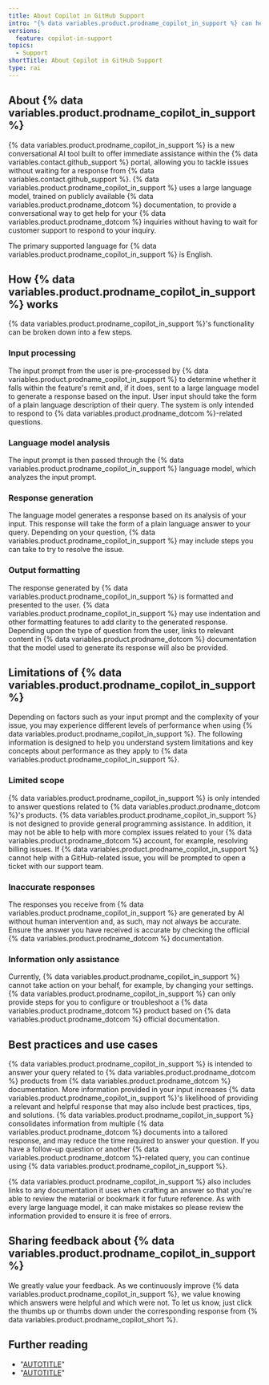 ```yaml
---
title: About Copilot in GitHub Support
intro: "{% data variables.product.prodname_copilot_in_support %} can help you by providing answers to a wide range of questions about {% data variables.product.prodname_dotcom %}'s products and features."
versions:
  feature: copilot-in-support
topics:
  - Support
shortTitle: About Copilot in GitHub Support
type: rai
---
```


## About {% data variables.product.prodname_copilot_in_support %}

{% data variables.product.prodname_copilot_in_support %} is a new conversational AI tool built to offer immediate assistance within the {% data variables.contact.github_support %} portal, allowing you to tackle issues without waiting for a response from {% data variables.contact.github_support %}. {% data variables.product.prodname_copilot_in_support %} uses a large language model, trained on publicly available {% data variables.product.prodname_dotcom %} documentation, to provide a conversational way to get help for your {% data variables.product.prodname_dotcom %} inquiries without having to wait for customer support to respond to your inquiry.

The primary supported language for {% data variables.product.prodname_copilot_in_support %} is English.

## How {% data variables.product.prodname_copilot_in_support %} works

{% data variables.product.prodname_copilot_in_support %}'s functionality can be broken down into a few steps.

### Input processing

The input prompt from the user is pre-processed by {% data variables.product.prodname_copilot_in_support %} to determine whether it falls within the feature's remit and, if it does, sent to a large language model to generate a response based on the input. User input should take the form of a plain language description of their query. The system is only intended to respond to {% data variables.product.prodname_dotcom %}-related questions.

### Language model analysis

The input prompt is then passed through the {% data variables.product.prodname_copilot_in_support %} language model, which analyzes the input prompt.

### Response generation

The language model generates a response based on its analysis of your input. This response will take the form of a plain language answer to your query. Depending on your question, {% data variables.product.prodname_copilot_in_support %} may include steps you can take to try to resolve the issue.

### Output formatting

The response generated by {% data variables.product.prodname_copilot_in_support %} is formatted and presented to the user. {% data variables.product.prodname_copilot_in_support %} may use indentation and other formatting features to add clarity to the generated response. Depending upon the type of question from the user, links to relevant content in {% data variables.product.prodname_dotcom %} documentation that the model used to generate its response will also be provided.

## Limitations of {% data variables.product.prodname_copilot_in_support %}

Depending on factors such as your input prompt and the complexity of your issue, you may experience different levels of performance when using {% data variables.product.prodname_copilot_in_support %}. The following information is designed to help you understand system limitations and key concepts about performance as they apply to {% data variables.product.prodname_copilot_in_support %}.

### Limited scope

{% data variables.product.prodname_copilot_in_support %} is only intended to answer questions related to {% data variables.product.prodname_dotcom %}'s products. {% data variables.product.prodname_copilot_in_support %} is not designed to provide general programming assistance. In addition, it may not be able to help with more complex issues related to your {% data variables.product.prodname_dotcom %} account, for example, resolving billing issues. If {% data variables.product.prodname_copilot_in_support %} cannot help with a GitHub-related issue, you will be prompted to open a ticket with our support team.

### Inaccurate responses

The responses you receive from {% data variables.product.prodname_copilot_in_support %} are generated by AI without human intervention and, as such, may not always be accurate. Ensure the answer you have received is accurate by checking the official {% data variables.product.prodname_dotcom %} documentation.

### Information only assistance

Currently, {% data variables.product.prodname_copilot_in_support %} cannot take action on your behalf, for example, by changing your settings. {% data variables.product.prodname_copilot_in_support %} can only provide steps for you to configure or troubleshoot a {% data variables.product.prodname_dotcom %} product based on {% data variables.product.prodname_dotcom %} official documentation.

## Best practices and use cases

{% data variables.product.prodname_copilot_in_support %} is intended to answer your query related to {% data variables.product.prodname_dotcom %} products from {% data variables.product.prodname_dotcom %} documentation. More information provided in your input increases {% data variables.product.prodname_copilot_in_support %}'s likelihood of providing a relevant and helpful response that may also include best practices, tips, and solutions.  {% data variables.product.prodname_copilot_in_support %} consolidates information from multiple {% data variables.product.prodname_dotcom %} documents into a  tailored response, and may reduce the time required to answer your question. If you have a follow-up question or another {% data variables.product.prodname_dotcom %}-related query, you can continue using {% data variables.product.prodname_copilot_in_support %}.

{% data variables.product.prodname_copilot_in_support %} also includes links to any documentation it uses when crafting an answer so that you're able to review the material or bookmark it for future reference. As with every large language model, it can make mistakes so please review the information provided to ensure it is free of errors.

## Sharing feedback about {% data variables.product.prodname_copilot_in_support %}

We greatly value your feedback. As we continuously improve {% data variables.product.prodname_copilot_in_support %}, we value knowing which answers were helpful and which were not. To let us know, just click the thumbs up or thumbs down under the corresponding response from {% data variables.product.prodname_copilot_short %}.

## Further reading

- "[AUTOTITLE](/free-pro-team@latest/site-policy/github-terms/github-terms-for-additional-products-and-features#github-copilot)"
- "[AUTOTITLE](/free-pro-team@latest/site-policy/privacy-policies/github-privacy-statement)"
